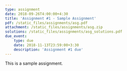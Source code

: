 ```yaml
---
type: assignment
date: 2018-09-26T4:00:00+4:30
title: 'Assignment #1 - Sample Assignment'
pdf: /static_files/assignments/asg.pdf
attachment: /static_files/assignments/asg.zip
solutions: /static_files/assignments/asg_solutions.pdf
due_event:
    type: due
    date: 2018-11-13T23:59:00+3:30
    description: 'Assignment #1 due'
---
```

This is a sample assignment.
